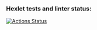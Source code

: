 ### Hexlet tests and linter status:
[![Actions Status](https://github.com/Denis-Str/frontend-project-lvl1/workflows/hexlet-check/badge.svg)](https://github.com/Denis-Str/frontend-project-lvl1/actions)